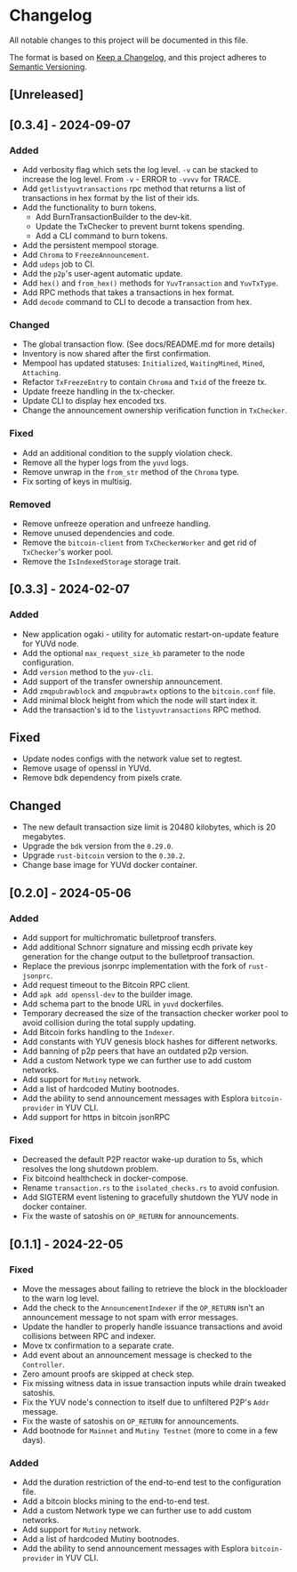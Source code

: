 # Changelog

All notable changes to this project will be documented in this file.

The format is based on [Keep a Changelog](https://keepachangelog.com/en/1.1.0/),
and this project adheres to [Semantic Versioning](https://semver.org/spec/v2.0.0.html).

## [Unreleased]

## [0.3.4] - 2024-09-07

### Added

* Add verbosity flag which sets the log level. `-v` can be stacked to increase the log level. From
  `-v` - ERROR to `-vvvv` for TRACE.
* Add `getlistyuvtransactions` rpc method that returns a list of transactions in hex format by the
  list of their ids.
* Add the functionality to burn tokens.
    * Add BurnTransactionBuilder to the dev-kit.
    * Update the TxChecker to prevent burnt tokens spending.
    * Add a CLI command to burn tokens.
* Add the persistent mempool storage.
* Add `Chroma` to `FreezeAnnouncement`.
* Add `udeps` job to CI.
* Add the `p2p`'s user-agent automatic update.
* Add `hex()` and `from_hex()` methods for `YuvTransaction` and `YuvTxType`.
* Add RPC methods that takes a transactions in hex format.
* Add `decode` command to CLI to decode a transaction from hex.

### Changed

* The global transaction flow. (See docs/README.md for more details)
* Inventory is now shared after the first confirmation.
* Mempool has updated statuses: `Initialized`, `WaitingMined`, `Mined`, `Attaching`.
* Refactor `TxFreezeEntry` to contain `Chroma` and `Txid` of the freeze tx.
* Update freeze handling in the tx-checker.
* Update CLI to display hex encoded txs.
* Change the announcement ownership verification function in `TxChecker`.

### Fixed

* Add an additional condition to the supply violation check.
* Remove all the hyper logs from the `yuvd` logs.
* Remove unwrap in the `from_str` method of the `Chroma` type.
* Fix sorting of keys in multisig.

### Removed

* Remove unfreeze operation and unfreeze handling.
* Remove unused dependencies and code.
* Remove the `bitcoin-client` from `TxCheckerWorker` and get rid of `TxChecker`'s worker pool.
* Remove the `IsIndexedStorage` storage trait.

## [0.3.3] - 2024-02-07

### Added

* New application ogaki - utility for automatic restart-on-update feature for YUVd node.
* Add the optional `max_request_size_kb` parameter to the node configuration.
* Add `version` method to the `yuv-cli`.
* Add support of the transfer ownership announcement.
* Add `zmqpubrawblock` and `zmqpubrawtx` options to the `bitcoin.conf` file.
* Add minimal block height from which the node will start index it.
* Add the transaction's id to the `listyuvtransactions` RPC method.

## Fixed

* Update nodes configs with the network value set to regtest.
* Remove usage of openssl in YUVd.
* Remove bdk dependency from pixels crate.

## Changed

* The new default transaction size limit is 20480 kilobytes, which is 20 megabytes.
* Upgrade the `bdk` version from the `0.29.0`.
* Upgrade `rust-bitcoin` version to the `0.30.2`.
* Change base image for YUVd docker container.

## [0.2.0] - 2024-05-06

### Added

- Add support for multichromatic bulletproof transfers.
- Add additional Schnorr signature and missing ecdh private key generation for the change output
  to the bulletproof transaction.
- Replace the previous jsonrpc implementation with the fork of `rust-jsonprc`.
- Add request timeout to the Bitcoin RPC client.
- Add `apk add openssl-dev` to the builder image.
- Add schema part to the bnode URL in `yuvd` dockerfiles.
- Temporary decreased the size of the transaction checker worker pool to avoid collision during the
  total supply updating.
- Add Bitcoin forks handling to the `Indexer`.
- Add constants with YUV genesis block hashes for different networks.
- Add banning of p2p peers that have an outdated p2p version.
- Add a custom Network type we can further use to add custom networks.
- Add support for `Mutiny` network.
- Add a list of hardcoded Mutiny bootnodes.
- Add the ability to send announcement messages with Esplora `bitcoin-provider` in YUV CLI.
- Add support for https in bitcoin jsonRPC

### Fixed

- Decreased the default P2P reactor wake-up duration to 5s, which resolves the long shutdown
  problem.
- Fix bitcoind healthcheck in docker-compose. 
- Rename `transaction.rs` to the `isolated_checks.rs` to avoid confusion.
- Add SIGTERM event listening to gracefully shutdown the YUV node in docker container.
- Fix the waste of satoshis on `OP_RETURN` for announcements.

## [0.1.1] - 2024-22-05

### Fixed

- Move the messages about failing to retrieve the block in the blockloader to the warn log level.
- Add the check to the `AnnouncementIndexer` if the `OP_RETURN` isn't an announcement message to not
  spam with error messages.
- Update the handler to properly handle issuance transactions and avoid collisions between RPC and
  indexer.
- Move tx confirmation to a separate crate.
- Add event about an announcement message is checked to the `Controller`.
- Zero amount proofs are skipped at check step.
- Fix missing witness data in issue transaction inputs while drain tweaked satoshis.
- Fix the YUV node's connection to itself due to unfiltered P2P's `Addr` message.
- Fix the waste of satoshis on `OP_RETURN` for announcements.
- Add bootnode for `Mainnet` and `Mutiny Testnet` (more to come in a few days).

### Added

- Add the duration restriction of the end-to-end test to the configuration file.
- Add a bitcoin blocks mining to the end-to-end test.
- Add a custom Network type we can further use to add custom networks.
- Add support for `Mutiny` network.
- Add a list of hardcoded Mutiny bootnodes.
- Add the ability to send announcement messages with Esplora `bitcoin-provider` in YUV CLI.

